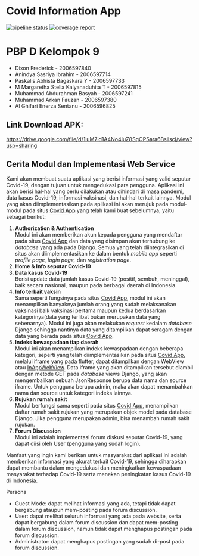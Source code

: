 # Covid Information App

[![pipeline status](https://gitlab.com/dixonfrederick/pbp-flutter/badges/master/pipeline.svg)](https://gitlab.com/dixonfrederick/pbp-flutter/-/commits/master)
[![coverage report](https://gitlab.com/dixonfrederick/pbp-flutter/badges/master/coverage.svg)](https://gitlab.com/dixonfrederick/pbp-flutter/-/commits/master)

# PBP D Kelompok 9
- Dixon Frederick - 2006597840
- Anindya Sasriya Ibrahim - 2006597714
- Paskalis Abhista Bagaskara Y - 2006597733
- M Margaretha Stella Kalyanaduhita T - 2006597815
- Muhammad Abdurahman Basyah - 2006597241
- Muhammad Arkan Fauzan - 2006597380
- Al Ghifari Enerza Sentanu - 2006596825

## Link Download APK: 
https://drive.google.com/file/d/1luM7ld1A4No4IuZ8SqOPSara6Bsllscj/view?usp=sharing

## Cerita Modul dan Implementasi Web Service
Kami akan membuat suatu aplikasi yang berisi informasi yang valid seputar Covid-19, dengan tujuan untuk mengedukasi para pengguna. Aplikasi ini akan berisi hal-hal yang perlu dilakukan atau dihindari di masa pandemi, data kasus Covid-19, informasi vaksinasi, dan hal-hal terkait lainnya.
Modul yang akan diimplementasikan pada aplikasi ini akan merujuk pada modul-modul pada situs [Covid App](http://covid-information-app.herokuapp.com/) yang telah kami buat sebelumnya, yaitu sebagai berikut:
1. **Authorization & Authentication** <br>
Modul ini akan memberikan akun kepada pengguna yang mendaftar pada situs [Covid App](http://covid-information-app.herokuapp.com/) dan data yang disimpan akan terhubung ke _database_ yang ada pada Django. Semua yang telah diintegrasikan di situs akan diimplementasikan ke dalam bentuk _mobile app_ seperti _profile page, login page,_ dan _registration page_.
2. **Home & Info seputar Covid-19** 
3. **Data kasus Covid-19** <br>
Berisi update data jumlah kasus Covid-19 (positif, sembuh, meninggal), baik secara nasional, maupun pada berbagai daerah di Indonesia.
4. **Info terkait vaksin** <br>
Sama seperti fungsinya pada situs [Covid App](http://covid-information-app.herokuapp.com/), modul ini akan menampilkan banyaknya jumlah orang yang sudah melaksanakan vaksinasi baik vaksinasi pertama maupun kedua berdasarkan kategorinya(data yang terlibat bukan merupakan data yang sebenarnya). Modul ini juga akan melakukan _request_ kedalam _database_ Django sehingga nantinya data yang ditampilkan dapat seragam dengan data yang berada pada situs [Covid App](http://covid-information-app.herokuapp.com/).
5. **Indeks kewaspadaan tiap daerah** <br>
Modul ini akan menampilkan indeks kewaspadaan dengan beberapa kategori, seperti yang telah diimplementasikan pada situs [Covid App](http://covid-information-app.herokuapp.com/), melalui iframe yang pada flutter, dapat ditampilkan dengan WebView atau [InAppWebView](https://newbedev.com/flutter-loading-an-iframe-from-webview). Data iframe yang akan ditampilkan tersebut diambil dengan metode GET pada _database_ views Django, yang akan mengembalikan sebuah JsonResponse berupa data nama dan source iframe. Untuk pengguna berupa admin, maka akan dapat menambahkan nama dan source untuk kategori indeks lainnya.
6. **Rujukan rumah sakit** <br>
Modul berfungsi sama seperti pada situs [Covid App](http://covid-information-app.herokuapp.com/), menampilkan daftar rumah sakit rujukan yang merupakan objek model pada database Django. Jika pengguna merupakan admin, bisa menambah rumah sakit rujukan.
7. **Forum Discussion** <br>
Modul ini adalah implementasi forum diskusi seputar Covid-19, yang dapat diisi oleh User (pengguna yang sudah login).

Manfaat yang ingin kami berikan untuk masyarakat dari aplikasi ini adalah memberikan informasi yang akurat terkait Covid-19, sehingga diharapkan dapat membantu dalam mengedukasi dan meningkatkan kewaspadaan masyarakat terhadap Covid-19 serta menekan peningkatan kasus Covid-19 di Indonesia.

Persona
- Guest Mode: dapat melihat informasi yang ada, tetapi tidak dapat bergabung ataupun mem-posting pada forum discussion.
- User: dapat melihat seluruh informasi yang ada pada website, serta dapat bergabung dalam forum discussion dan dapat mem-posting dalam forum discussion, namun tidak dapat menghapus postingan pada forum discussion.
- Administrator: dapat menghapus postingan yang sudah di-post pada forum discussion.
